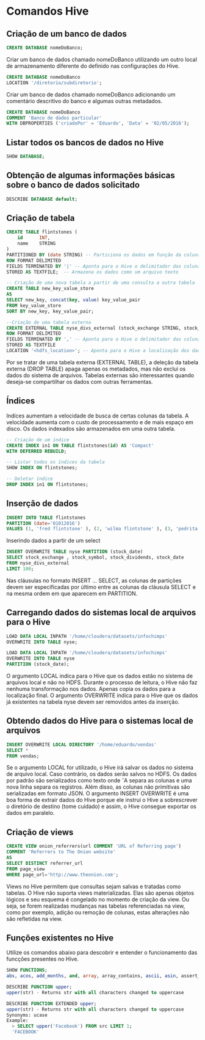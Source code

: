 # Comandos Hive

## Criação de um banco de dados
```sql
CREATE DATABASE nomeDoBanco;
```

Criar um banco de dados chamado nomeDoBanco utilizando um outro local de armazenamento diferente do definido nas configurações do Hive.
```sql
CREATE DATABASE nomeDoBanco
LOCATION '/diretorio/subdiretorio';
```

Criar um banco de dados chamado nomeDoBanco adicionando um comentário descritivo do banco e algumas outras metadados.
```sql
CREATE DATABASE nomeDoBanco
COMMENT 'Banco de dados particular'
WITH DBPROPERTIES ('criadoPor' = 'Eduardo', 'Data' = '02/05/2016');
```


## Listar todos os bancos de dados no Hive

```sql
SHOW DATABASE;
```

## Obtenção de algumas informações básicas sobre o banco de dados solicitado
```sql
DESCRIBE DATABASE default;
```

## Criação de tabela
```sql
CREATE TABLE flintstones (
	id		INT,
	name	STRING
)
PARTITIONED BY (date STRING) -- Particiona os dados em função da coluna date
ROW FORMAT DELIMITED 
FIELDS TERMINATED BY '|' -- Aponta para o Hive o delimitador das colunas
STORED AS TEXTFILE;  -- Armazena os dados como um arquivo texto
```

```sql
-- Criação de uma nova tabela a partir de uma consulta a outra tabela
CREATE TABLE new_key_value_store
AS
SELECT new_key, concat(key, value) key_value_pair
FROM key_value_store
SORT BY new_key, key_value_pair;
```

 ```sql
--Criação de uma tabela externa
CREATE EXTERNAL TABLE nyse_divs_external (stock_exchange STRING, stock_symbol STRING, stock_date STRING, stock_dividends FLOAT) 
ROW FORMAT DELIMITED 
FIELDS TERMINATED BY ',' -- Aponta para o Hive o delimitador das colunas
STORED AS TEXTFILE 
LOCATION '<hdfs_location>'; -- Aponta para o Hive a localização dos dados
```
Por se tratar de uma tabela externa (EXTERNAL TABLE), a deleção da tabela externa (DROP TABLE) apaga apenas os metadados, mas não exclui os dados do sistema de arquivos. Tabelas externas são interessantes quando deseja-se compartilhar os dados com outras ferramentas.

## Índices
Indíces aumentam a velocidade de busca de certas colunas da tabela. A velocidade aumenta com o custo de processamento e de mais espaço em disco. Os dados indexados são armazenados em uma outra tabela.

 ```sql
 -- Criação de um índice
CREATE INDEX in1 ON TABLE flintstones(id) AS 'Compact'
WITH DEFERRED REBUILD;
```
```sql 
-- Listar todos os índices da tabela
SHOW INDEX ON flintstones;
```

```sql
-- Deletar índice 
DROP INDEX in1 ON flintstones;
 ```
## Inserção de dados
```sql
INSERT INTO TABLE flintstones
PARTITION (date='01012016')
VALUES (1, 'fred flintstone' ), (2, 'wilma flintstone' ), (3, 'pedrita flintstone' );
```

Inserindo dados a partir de um select
```sql
INSERT OVERWRITE TABLE nyse PARTITION (stock_date) 
SELECT stock_exchange , stock_symbol, stock_dividends, stock_date 
FROM nyse_divs_external 
LIMIT 100;
```
Nas cláusulas no formato INSERT … SELECT, as colunas de partições devem ser especificadas por último entre as colunas da cláusula SELECT e na mesma ordem em que aparecem em PARTITION.

## Carregando dados do sistemas local de arquivos para o Hive

```sql
LOAD DATA LOCAL INPATH '/home/cloudera/datasets/infochimps'
OVERWRITE INTO TABLE nyse;
```
```sql
LOAD DATA LOCAL INPATH '/home/cloudera/datasets/infochimps'
OVERWRITE INTO TABLE nyse
PARTITION (stock_date);
```
O argumento LOCAL indica para o Hive que os dados estão no sistema de arquivos local e não no HDFS. Durante o processo de leitura, o Hive não faz nenhuma transformação nos dados. Apenas copia os dados para a localização final. O argumento OVERWRITE indica para o Hive que os dados já existentes na tabela nyse devem ser removidos antes da inserção.

## Obtendo dados do Hive para o sistemas local de arquivos
```sql
INSERT OVERWRITE LOCAL DIRECTORY '/home/eduardo/vendas'
SELECT * 
FROM vendas;
```
Se o argumento LOCAL for utilizado, o Hive irá salvar os dados no sistema de arquivo local. Caso contrário, os dados serão salvos no HDFS. Os dados por padrão são serializados como texto onde ˆA separa as colunas e uma nova linha separa os registros. Além disso, as colunas não primitivas são serializadas em formato JSON.
O argumento INSERT OVERWRITE é uma boa forma de extrair dados do Hive porque ele instrui o Hive a sobrescrever o diretório de destino (tome cuidado) e assim, o Hive consegue exportar os dados em paralelo.



## Criação de views
```sql
CREATE VIEW onion_referrers(url COMMENT 'URL of Referring page')
COMMENT 'Referrers to The Onion website'
AS
SELECT DISTINCT referrer_url
FROM page_view
WHERE page_url='http://www.theonion.com';
```
Views no Hive permitem que consultas sejam salvas e tratadas como tabelas. 
O Hive não suporta views materializadas. Elas são apenas objetos lógicos e seu esquema é congelado no momento de criação da view. Ou seja, se forem realizadas mudanças nas tabelas referenciadas na view, como por exemplo, adição ou remoção de colunas, estas alterações não são refletidas na view.

## Funções existentes no Hive 
Utilize os comandos abaixo para descobrir e entender o funcionamento das funcções presentes no Hive.
```sql
SHOW FUNCTIONS; 
abs, acos, add_months, and, array, array_contains, ascii, asin, assert_true, atan, avg, base64, between, bin, case, ceil, ceiling, coalesce, collect_list, collect_set, compute_stats
```
```sql
DESCRIBE FUNCTION upper;
upper(str) - Returns str with all characters changed to uppercase
```
```sql
DESCRIBE FUNCTION EXTENDED upper;
upper(str) - Returns str with all characters changed to uppercase
Synonyms: ucase
Example:
  > SELECT upper('Facebook') FROM src LIMIT 1;
  'FACEBOOK'
```
